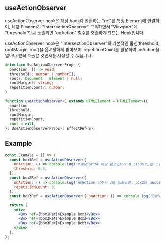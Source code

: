 ## useActionObserver

useActionObserver hook은 해당 hook이 반환하는 "ref"를 특정 Element에 연결하여, 해당 Element가 "IntersectionObserver" 구독하면서 "Viewport"에 "threshold"만큼 노출되면 "onAction" 함수를 호출하게 만드는 Hook입니다.

useActionObserver hook은 "IntersectionObserver"의 기본적인 옵션(threshold, rootMargin, root)을 옵셔널하게 받아오며, repetitionCount를 활용하여 onAction을 얼마나 반복 호출할 것인지를 지정할 수 있습니다.

```ts
interface UseActionObserverProps {
  onAction: () => void;
  threshold?: number | number[];
  root?: Document | Element | null;
  rootMargin?: string;
  repetitionCount?: number;
}

function useActionObserver<E extends HTMLElement = HTMLElement>({
  onAction,
  threshold,
  rootMargin,
  repetitionCount,
  root = null,
}: UseActionObserverProps): EffectRef<E>;
```

## Example

```jsx
const Example = () => {
  const box1Ref = useActionObserver({
    onAction: () => console.log('Viewport에 해당 컴포넌트가 0.3(30%)만큼 노출되면 onAction 함수가 실행되요.'),
    threshold: 0.3,
  });
  const box2Ref = useActionObserver({
    onAction: () => console.log('onAction 함수가 3회 호출되면, box2를 unobserve해요.'),
    repetitionCount: 3,
  });
  const box3Ref = useActionObserver({ onAction: () => console.log('Default Example') });

  return (
    <div>
      <Box ref={box1Ref}>Example Box1</Box>
      <Box ref={box2Ref}>Example Box2</Box>
      <Box ref={box3Ref}>Example Box3</Box>
    </div>
  );
};
```
